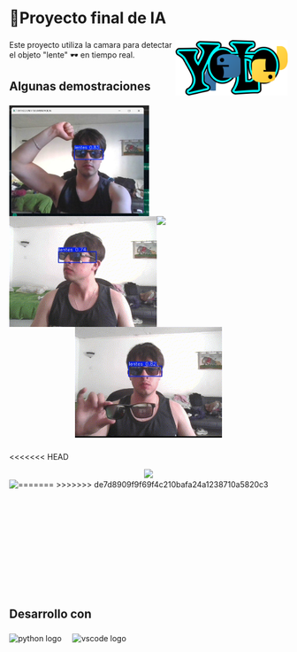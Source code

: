 <h1 align="left">🤖Proyecto final de IA</h1>

###

<img align="right" height="100" src="https://raw.githubusercontent.com/goktug97/PyYOLO/master/pyyologo.png"  />

###

<p align="left">Este proyecto utiliza la camara para detectar el objeto "lente" 🕶️ en tiempo real.</p>

###

<h2 align="left">Algunas demostraciones</h2>

###

<img align="left" height="200" src="https://raw.githubusercontent.com/H33Criss/IA_detector_lentes/refs/heads/main/demostraciones/1.jpeg"  />

###

<img align="left" height="200" src="https://raw.githubusercontent.com/H33Criss/IA_detector_lentes/refs/heads/main/demostraciones/2.gif"  />

###

<img align="left" height="200" src="https://raw.githubusercontent.com/H33Criss/IA_detector_lentes/refs/heads/main/demostraciones/3.gif"  />

###

<div align="center">
  <img height="200" src="https://raw.githubusercontent.com/H33Criss/IA_detector_lentes/refs/heads/main/demostraciones/4.gif"  />
</div>

###

<<<<<<< HEAD
<br clear="both">

<div align="center">
  <img height="200" src="https://raw.githubusercontent.com/H33Criss/IA_detector_lentes/refs/heads/main/demostraciones/5.gif"  />
</div>
=======
<img align="left" height="200" src="https://raw.githubusercontent.com/H33Criss/IA_detector_lentes/refs/heads/main/demostraciones/5.gif"  />
>>>>>>> de7d8909f9f69f4c210bafa24a1238710a5820c3

###

<br clear="both">

<h2 align="left">Desarrollo con</h2>

###

<div align="left">
  <img src="https://cdn.jsdelivr.net/gh/devicons/devicon/icons/python/python-original.svg" height="40" alt="python logo"  />
  <img width="12" />
  <img src="https://cdn.jsdelivr.net/gh/devicons/devicon/icons/vscode/vscode-original.svg" height="40" alt="vscode logo"  />
</div>

###
